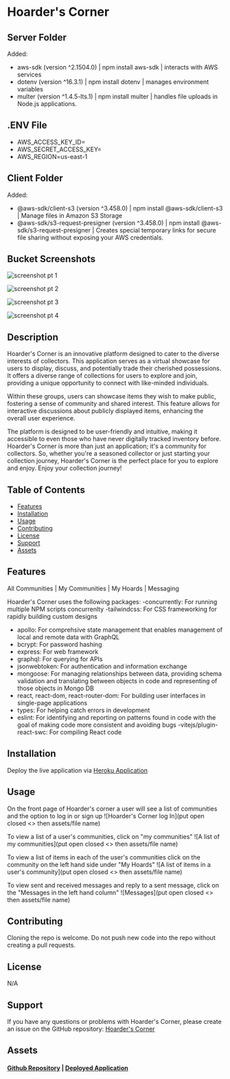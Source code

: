 # Hoarder's Corner

## Server Folder
Added: 
- aws-sdk (version ^2.1504.0) | npm install aws-sdk | interacts with AWS services
- dotenv (version ^16.3.1) | npm install dotenv | manages environment variables
- multer (version ^1.4.5-lts.1) | npm install multer | handles file uploads in Node.js applications.

## .ENV File
- AWS_ACCESS_KEY_ID=
- AWS_SECRET_ACCESS_KEY=
- AWS_REGION=us-east-1

## Client Folder
Added: 
- @aws-sdk/client-s3 (version ^3.458.0) | npm install @aws-sdk/client-s3 | Manage files in Amazon S3 Storage
- @aws-sdk/s3-request-presigner (version ^3.458.0) | npm install @aws-sdk/s3-request-presigner | Creates special temporary links for secure file sharing without exposing your AWS credentials.

## Bucket Screenshots

![screenshot pt 1](https://github.com/pmastropolo/hoarders-corner/assets/135174286/2d835f68-dae7-4943-90f8-0e1414a50a2e)

![screenshot pt 2](https://github.com/pmastropolo/hoarders-corner/assets/135174286/740fd8b0-0e04-4a3b-9dbe-f91a22149bd0)

![screenshot pt 3](https://github.com/pmastropolo/hoarders-corner/assets/135174286/0c0ff46a-922b-4bd6-a16e-57aa55175918)

![screenshot pt 4](https://github.com/pmastropolo/hoarders-corner/assets/135174286/ff366a4b-dd37-48a2-8de3-8793f929a0bd)

## Description

Hoarder's Corner is an innovative platform designed to cater to the diverse interests of collectors. This application serves as a virtual showcase for users to display, discuss, and potentially trade their cherished possessions. It offers a diverse range of collections for users to explore and join, providing a unique opportunity to connect with like-minded individuals.

Within these groups, users can showcase items they wish to make public, fostering a sense of community and shared interest. This feature allows for interactive discussions about publicly displayed items, enhancing the overall user experience.

The platform is designed to be user-friendly and intuitive, making it accessible to even those who have never digitally tracked inventory before. Hoarder's Corner is more than just an application; it's a community for collectors. So, whether you're a seasoned collector or just starting your collection journey, Hoarder's Corner is the perfect place for you to explore and enjoy. Enjoy your collection journey!

## Table of Contents

- [Features](#features)
- [Installation](#installation)
- [Usage](#usage)
- [Contributing](#contributing)
- [License](#license)
- [Support](#support)
- [Assets](#assets)

## Features

All Communities | My Communities | My Hoards | Messaging

Hoarder's Corner uses the following packages:
-concurrently: For running multiple NPM scripts concurrenlty
-tailwindcss: For CSS frameworking for rapidly building custom designs

- apollo: For comprehsive state management that enables management of local and remote data with GraphQL
- bcrypt: For password hashing
- express: For web framework
- graphql: For querying for APIs
- jsonwebtoken: For authentication and information exchange
- mongoose: For managing relationships between data, providing schema validation and translating between objects in code and representing of those objects in Mongo DB
- react, react-dom, react-router-dom: For building user interfaces in single-page applications
- types: For helping catch errors in development
- eslint: For identifying and reporting on patterns found in code with the goal of making code more consistent and avoiding bugs
  -vitejs/plugin-react-swc: For compiling React code

## Installation

Deploy the live application via [Heroku Application](https://smell-o-scope-fing-longer-8a61e2b82a17.herokuapp.com/)

## Usage

On the front page of Hoarder's corner a user will see a list of communities and the option to log in or sign up
![Hoarder's Corner log In](put open closed <> then assets/file name)

To view a list of a user's communities, click on "my communities"
![A list of my communities](put open closed <> then assets/file name)

To view a list of items in each of the user's communities click on the community on the left hand side under "My Hoards"
![A list of items in a user's community](put open closed <> then assets/file name)

To view sent and received messages and reply to a sent message, click on the "Messages in the left hand column"
![Messages](put open closed <> then assets/file name)

## Contributing

Cloning the repo is welcome. Do not push new code into the repo without creating a pull requests.

## License

N/A

## Support

If you have any questions or problems with Hoarder's Corner, please create an issue on the GitHub repository: [Hoarder's Corner](https://github.com/jsgunn22/smell-o-scope)

## Assets

#### [Github Repository](https://github.com/jsgunn22/smell-o-scope) | [Deployed Application](https://smell-o-scope-fing-longer-8a61e2b82a17.herokuapp.com/)
